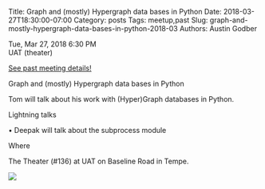 Title: Graph and (mostly) Hypergraph data bases in Python
Date: 2018-03-27T18:30:00-07:00
Category: posts
Tags: meetup,past
Slug: graph-and-mostly-hypergraph-data-bases-in-python-2018-03
Authors: Austin Godber

<div class="meetup-time">
<i class="far fa-clock"></i> Tue, Mar 27, 2018 6:30 PM
</div>

<div class="meetup-venue">
<i class="fas fa-map-marked-alt"></i> UAT (theater)
</div>



<i class="fab fa-meetup"></i> <a href="https://www.meetup.com/Phoenix-Python-Meetup-Group/events/248767354/">See past meeting details!</a>





<p>Graph and (mostly) Hypergraph data bases in Python</p> <p>Tom will talk about his work with (Hyper)Graph databases in Python.</p> <p>Lightning talks</p> <p>• Deepak will talk about the subprocess module</p> <p>Where</p> <p>The Theater (#136) at UAT on Baseline Road in Tempe.</p> <p><img src="https://a248.e.akamai.net/secure.meetupstatic.com/photos/event/4/0/d/600_450841037.jpeg" /></p> 